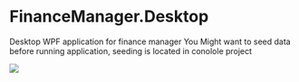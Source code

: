 # FinanceManager.Desktop
Desktop WPF application for finance manager
You Might want to seed data before running application, seeding is located in conolole project


![](https://user-images.githubusercontent.com/28567416/56746488-5c69d480-678d-11e9-84c4-e572219ed50d.jpg)
